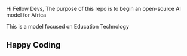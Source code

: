 Hi Fellow Devs, The purpose of this repo is to begin an open-source AI model for Africa

This is a model focused on Education Technology
## Happy Coding
